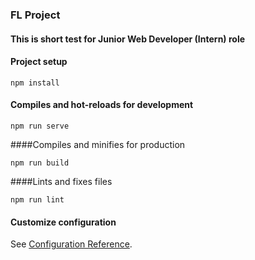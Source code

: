### FL Project
#### This is short test for Junior Web Developer (Intern) role

#### Project setup
```
npm install
```

#### Compiles and hot-reloads for development
```
npm run serve
```

####Compiles and minifies for production
```
npm run build
```

####Lints and fixes files
```
npm run lint
```

#### Customize configuration
See [Configuration Reference](https://cli.vuejs.org/config/).
